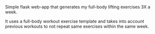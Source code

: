 Simple flask web-app that generates my full-body lifting exercises 3X a week. 

It uses a full-body workout exercise template and takes into account previous workouts to not repeat same exercises within the same week.